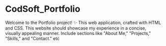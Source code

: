 # CodSoft_Portfolio
Welcome to the Portfolio project! ✨ This web application, crafted with HTML and CSS. This website  should showcase my experience in a concise, visually appealing manner. Include sections like "About Me," "Projects," "Skills," and "Contact." etc
